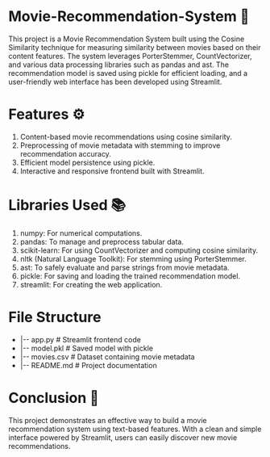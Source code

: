# Movie-Recommendation-System 🎥
This project is a Movie Recommendation System built using the Cosine Similarity technique for measuring similarity between movies based on their content features. The system leverages PorterStemmer, CountVectorizer, and various data processing libraries such as pandas and ast. The recommendation model is saved using pickle for efficient loading, and a user-friendly web interface has been developed using Streamlit.

# Features ⚙️
1. Content-based movie recommendations using cosine similarity.
2. Preprocessing of movie metadata with stemming to improve recommendation accuracy.
3. Efficient model persistence using pickle.
4. Interactive and responsive frontend built with Streamlit.

# Libraries Used 📚
1. numpy: For numerical computations.
2. pandas: To manage and preprocess tabular data.
3. scikit-learn: For using CountVectorizer and computing cosine similarity.
4. nltk (Natural Language Toolkit): For stemming using PorterStemmer.
5. ast: To safely evaluate and parse strings from movie metadata.
6. pickle: For saving and loading the trained recommendation model.
7. streamlit: For creating the web application.

# File Structure
- |-- app.py                   # Streamlit frontend code
- |-- model.pkl                 # Saved model with pickle
- |-- movies.csv                # Dataset containing movie metadata
- |-- README.md                 # Project documentation

# Conclusion 🏁
This project demonstrates an effective way to build a movie recommendation system using text-based features. With a clean and simple interface powered by Streamlit, users can easily discover new movie recommendations.
